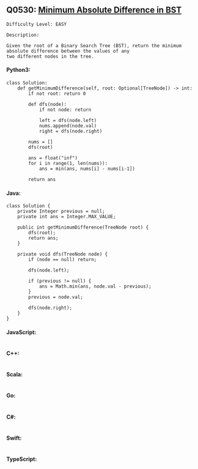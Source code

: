## Q0530: [Minimum Absolute Difference in BST](https://leetcode.com/problems/minimum-absolute-difference-in-bst/)

```
Difficulty Level: EASY
```

```
Description:

Given the root of a Binary Search Tree (BST), return the minimum absolute difference between the values of any
two different nodes in the tree.
```

#### Python3:

```
class Solution:
    def getMinimumDifference(self, root: Optional[TreeNode]) -> int:
        if not root: return 0

        def dfs(node):
            if not node: return
            
            left = dfs(node.left)
            nums.append(node.val)
            right = dfs(node.right)

        nums = []
        dfs(root)

        ans = float("inf")
        for i in range(1, len(nums)):
            ans = min(ans, nums[i] - nums[i-1])

        return ans
```

#### Java:

```
class Solution {
    private Integer previous = null;
    private int ans = Integer.MAX_VALUE; 

    public int getMinimumDifference(TreeNode root) {
        dfs(root);
        return ans;
    }

    private void dfs(TreeNode node) {
        if (node == null) return;
            
        dfs(node.left);

        if (previous != null) {
            ans = Math.min(ans, node.val - previous);
        }
        previous = node.val;

        dfs(node.right);
    }
}
```

#### JavaScript:

```

```

#### C++:

```

```

#### Scala:

```

```

#### Go:

```

```

#### C#:

```

```

#### Swift:

```

```

#### TypeScript:

```

```